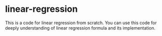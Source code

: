 # linear-regression
This is a code for linear regression from scratch. You can use this code for deeply understanding of linear regression formula and its implementation.
